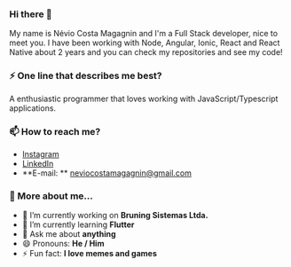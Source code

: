 ### Hi there 👋

My name is Névio Costa Magagnin and I'm a Full Stack developer, nice to meet you. I have been working with Node, Angular, Ionic, React and React Native about 2 years and you can check my repositories and see my code!

### :zap: One line that describes me best?

A enthusiastic programmer that loves working with JavaScript/Typescript applications.

### :mailbox: How to reach me?

- [Instagram]('https://www.instagram.com/nevio_costa/')
- [LinkedIn]('https://www.linkedin.com/in/n%C3%A9vio-magagnin-045710177/')
- **E-mail: ** neviocostamagagnin@gmail.com

### :pushpin: More about me...

- 🔭 I’m currently working on **Bruning Sistemas Ltda.**
- 🌱 I’m currently learning **Flutter**
- 💬 Ask me about **anything**
- 😄 Pronouns: **He / Him**
- ⚡ Fun fact: **I love memes and games**


